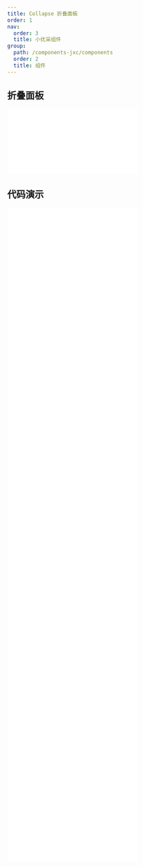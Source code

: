 ```yaml
---
title: Collapse 折叠面板
order: 1
nav:
  order: 3
  title: 小优采组件
group:
  path: /components-jxc/components
  order: 2
  title: 组件
---
```


## 折叠面板

<div>
<embed src="@docs-common/collapse/index.md"></embed>
</div>
        
## 代码演示

<Row gutter=8>

  <Col span=24>
    
  <div class="code-box"><embed src="@abiz-rc-jxc/collapse/demo/basic-collapse-jxc.md"></embed></div>
          
  <div class="code-box"><embed src="@abiz-rc-jxc/collapse/demo/accordion-collapse-jxc.md"></embed></div>
          
  <div class="code-box"><embed src="@abiz-rc-jxc/collapse/demo/borderless-collapse-jxc.md"></embed></div>
          
  <div class="code-box"><embed src="@abiz-rc-jxc/collapse/demo/collapsible-collapse-jxc.md"></embed></div>
          
  <div class="code-box"><embed src="@abiz-rc-jxc/collapse/demo/custom-collapse-jxc.md"></embed></div>
          
  <div class="code-box"><embed src="@abiz-rc-jxc/collapse/demo/mix-collapse-jxc.md"></embed></div>
          
  <div class="code-box"><embed src="@abiz-rc-jxc/collapse/demo/noarrow-collapse-jxc.md"></embed></div>
          
  <div class="code-box"><embed src="@abiz-rc-jxc/collapse/demo/extra-collapse-jxc.md"></embed></div>
          
  <div class="code-box"><embed src="@abiz-rc-jxc/collapse/demo/ghost-collapse-jxc.md"></embed></div>
          
  </Col>
          
</Row>
        
<div><embed src="@docs-common/collapse/index-api.md"></embed><div>
        
